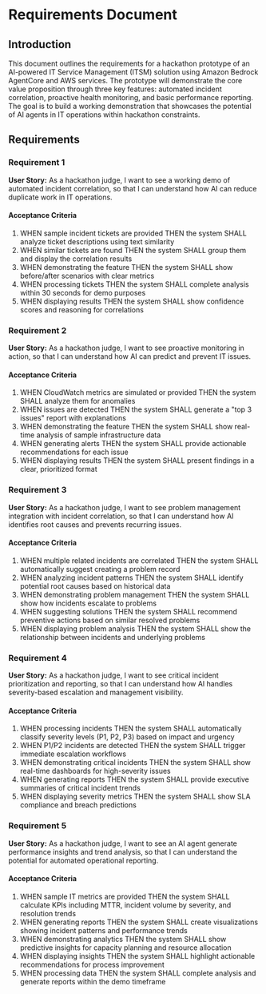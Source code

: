 # Requirements Document

## Introduction

This document outlines the requirements for a hackathon prototype of an AI-powered IT Service Management (ITSM) solution using Amazon Bedrock AgentCore and AWS services. The prototype will demonstrate the core value proposition through three key features: automated incident correlation, proactive health monitoring, and basic performance reporting. The goal is to build a working demonstration that showcases the potential of AI agents in IT operations within hackathon constraints.

## Requirements

### Requirement 1

**User Story:** As a hackathon judge, I want to see a working demo of automated incident correlation, so that I can understand how AI can reduce duplicate work in IT operations.

#### Acceptance Criteria

1. WHEN sample incident tickets are provided THEN the system SHALL analyze ticket descriptions using text similarity
2. WHEN similar tickets are found THEN the system SHALL group them and display the correlation results
3. WHEN demonstrating the feature THEN the system SHALL show before/after scenarios with clear metrics
4. WHEN processing tickets THEN the system SHALL complete analysis within 30 seconds for demo purposes
5. WHEN displaying results THEN the system SHALL show confidence scores and reasoning for correlations

### Requirement 2

**User Story:** As a hackathon judge, I want to see proactive monitoring in action, so that I can understand how AI can predict and prevent IT issues.

#### Acceptance Criteria

1. WHEN CloudWatch metrics are simulated or provided THEN the system SHALL analyze them for anomalies
2. WHEN issues are detected THEN the system SHALL generate a "top 3 issues" report with explanations
3. WHEN demonstrating the feature THEN the system SHALL show real-time analysis of sample infrastructure data
4. WHEN generating alerts THEN the system SHALL provide actionable recommendations for each issue
5. WHEN displaying results THEN the system SHALL present findings in a clear, prioritized format

### Requirement 3

**User Story:** As a hackathon judge, I want to see problem management integration with incident correlation, so that I can understand how AI identifies root causes and prevents recurring issues.

#### Acceptance Criteria

1. WHEN multiple related incidents are correlated THEN the system SHALL automatically suggest creating a problem record
2. WHEN analyzing incident patterns THEN the system SHALL identify potential root causes based on historical data
3. WHEN demonstrating problem management THEN the system SHALL show how incidents escalate to problems
4. WHEN suggesting solutions THEN the system SHALL recommend preventive actions based on similar resolved problems
5. WHEN displaying problem analysis THEN the system SHALL show the relationship between incidents and underlying problems

### Requirement 4

**User Story:** As a hackathon judge, I want to see critical incident prioritization and reporting, so that I can understand how AI handles severity-based escalation and management visibility.

#### Acceptance Criteria

1. WHEN processing incidents THEN the system SHALL automatically classify severity levels (P1, P2, P3) based on impact and urgency
2. WHEN P1/P2 incidents are detected THEN the system SHALL trigger immediate escalation workflows
3. WHEN demonstrating critical incidents THEN the system SHALL show real-time dashboards for high-severity issues
4. WHEN generating reports THEN the system SHALL provide executive summaries of critical incident trends
5. WHEN displaying severity metrics THEN the system SHALL show SLA compliance and breach predictions

### Requirement 5

**User Story:** As a hackathon judge, I want to see an AI agent generate performance insights and trend analysis, so that I can understand the potential for automated operational reporting.

#### Acceptance Criteria

1. WHEN sample IT metrics are provided THEN the system SHALL calculate KPIs including MTTR, incident volume by severity, and resolution trends
2. WHEN generating reports THEN the system SHALL create visualizations showing incident patterns and performance trends
3. WHEN demonstrating analytics THEN the system SHALL show predictive insights for capacity planning and resource allocation
4. WHEN displaying insights THEN the system SHALL highlight actionable recommendations for process improvement
5. WHEN processing data THEN the system SHALL complete analysis and generate reports within the demo timeframe
